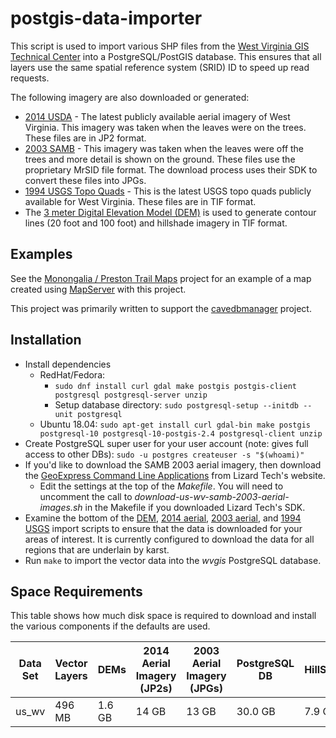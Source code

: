 # postgis-data-importer

This script is used to import various SHP files from the
[West Virginia GIS Technical Center](http://wvgis.wvu.edu/) into a
PostgreSQL/PostGIS database. This ensures that all layers use the
same spatial reference system (SRID) ID to speed up read requests.

The following imagery are also downloaded or generated:

- [2014 USDA](http://wvgis.wvu.edu/data/dataset.php?ID=461) - The
  latest publicly available aerial imagery of West Virginia. This
  imagery was taken when the leaves were on the trees. These files
  are in JP2 format.
- [2003 SAMB](http://wvgis.wvu.edu/data/dataset.php?ID=254) - This
  imagery was taken when the leaves were off the trees and more
  detail is shown on the ground. These files use the proprietary
  MrSID file format. The download process uses their SDK to convert
  these files into JPGs.
- [1994 USGS Topo Quads](http://wvgis.wvu.edu/data/dataset.php?ID=95) -
  This is the latest USGS topo quads publicly available for West Virginia.
  These files are in TIF format.
- The
  [3 meter Digital Elevation Model (DEM)](http://wvgis.wvu.edu/data/dataset.php?ID=261)
  is used to generate contour lines (20 foot and 100 foot) and hillshade
  imagery in TIF format.

## Examples

See the [Monongalia / Preston Trail Maps](https://github.com/masneyb/monongalia-preston-wv-trail-maps)
project for an example of a map created using [MapServer](http://www.mapserver.org/)
with this project.

This project was primarily written to support the
[cavedbmanager](https://github.com/masneyb/cavedbmanager) project.


## Installation
	
* Install dependencies
  - RedHat/Fedora:
    - `sudo dnf install curl gdal make postgis postgis-client postgresql postgresql-server unzip`
    - Setup database directory: `sudo postgresql-setup --initdb --unit postgresql`
  - Ubuntu 18.04: `sudo apt-get install curl gdal-bin make postgis postgresql-10 postgresql-10-postgis-2.4 postgresql-client unzip`
* Create PostgreSQL super user for your user account (note: gives full access to other DBs):
  `sudo -u postgres createuser -s "$(whoami)"`
* If you'd like to download the SAMB 2003 aerial imagery, then download the
  [GeoExpress Command Line Applications](https://www.lizardtech.com/gis-tools/tools-and-utilities)
  from Lizard Tech's website.
  - Edit the settings at the top of the _Makefile_. You will need to uncomment
    the call to _download-us-wv-samb-2003-aerial-images.sh_ in the Makefile if
    you downloaded Lizard Tech's SDK.
* Examine the bottom of the 
  [DEM](bin/us_wv/download-us-wv-dem-files.sh),
  [2014 aerial](bin/us_wv/download-us-wv-usda-2014-aerial-images.sh),
  [2003 aerial](bin/us_wv/download-us-wv-samb-2003-aerial-images.sh), and
  [1994 USGS](bin/us_wv/download-us-wv-usgs-topo-1994.sh) import scripts to
  ensure that the data is downloaded for your areas of interest. It is currently
  configured to download the data for all regions that are underlain by karst.
* Run `make` to import the vector data into the _wvgis_ PostgreSQL database.


## Space Requirements

This table shows how much disk space is required to download and install
the various components if the defaults are used.

Data Set | Vector Layers |  DEMs  | 2014 Aerial Imagery (JP2s) | 2003 Aerial Imagery (JPGs) | PostgreSQL DB  |  HillShade | USGS 1994 | Total   |
---------|---------------|--------|----------------------------|----------------------------|----------------|------------|-----------|---------|
us_wv    |        496 MB | 1.6 GB |                      14 GB |                      13 GB |        30.0 GB |     7.9 GB |    1.5 GB | 68.5 GB |

